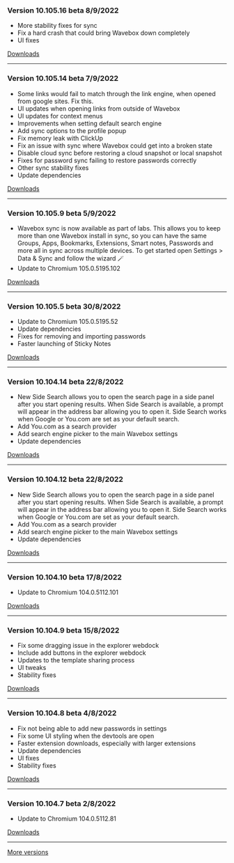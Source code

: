 <h3>Version 10.105.16 beta <span class="date">8/9/2022</span></h3>
<ul>
  <li>More stability fixes for sync</li>
  <li>Fix a hard crash that could bring Wavebox down completely</li>
  <li>UI fixes</li>
</ul>

[Downloads](https://wavebox.io/download/release/10.105.16.3)

---

<h3>Version 10.105.14 beta <span class="date">7/9/2022</span></h3>
<ul>
  <li>Some links would fail to match through the link engine, when opened from google sites. Fix this.</li>
  <li>UI updates when opening links from outside of Wavebox</li>
  <li>UI updates for context menus</li>
  <li>Improvements when setting default search engine</li>
  <li>Add sync options to the profile popup</li>
  <li>Fix memory leak with ClickUp</li>
  <li>Fix an issue with sync where Wavebox could get into a broken state</li>
  <li>Disable cloud sync before restoring a cloud snapshot or local snapshot</li>
  <li>Fixes for password sync failing to restore passwords correctly</li>
  <li>Other sync stability fixes</li>
  <li>Update dependencies</li>
</ul>

[Downloads](https://wavebox.io/download/release/10.105.14.3)

---

<h3>Version 10.105.9 beta <span class="date">5/9/2022</span></h3>
<ul>
  <li>
    Wavebox sync is now available as part of labs. This allows you to keep
    more than one Wavebox install in sync, so you can have the same Groups,
    Apps, Bookmarks, Extensions, Smart notes, Passwords and more all in sync
    across multiple devices. To get started open Settings > Data & Sync and
    follow the wizard 🪄
  </li>
  <li>Update to Chromium 105.0.5195.102</li>
</ul>

[Downloads](https://wavebox.io/download/release/10.105.9.3)

---

<h3>Version 10.105.5 beta <span class="date">30/8/2022</span></h3>
<ul>
  <li>Update to Chromium 105.0.5195.52</li>
  <li>Update dependencies</li>
  <li>Fixes for removing and importing passwords</li>
  <li>Faster launching of Sticky Notes</li>
</ul>

[Downloads](https://wavebox.io/download/release/10.105.5.3)

---

<h3>Version 10.104.14 beta <span class="date">22/8/2022</span></h3>
<ul>
  <li>
    New Side Search allows you to open the search page in a side panel
    after you start opening results. When Side Search is available, a
    prompt will appear in the address bar allowing you to open it.
    Side Search works when Google or You.com are set as your
    default search.
  </li>
  <li>Add You.com as a search provider</li>
  <li>Add search engine picker to the main Wavebox settings</li>
  <li>Update dependencies</li>
</ul>

[Downloads](https://wavebox.io/download/release/10.104.14.3)

---

<h3>Version 10.104.12 beta <span class="date">22/8/2022</span></h3>
<ul>
  <li>
    New Side Search allows you to open the search page in a side panel
    after you start opening results. When Side Search is available, a
    prompt will appear in the address bar allowing you to open it.
    Side Search works when Google or You.com are set as your
    default search.
  </li>
  <li>Add You.com as a search provider</li>
  <li>Add search engine picker to the main Wavebox settings</li>
  <li>Update dependencies</li>
</ul>

[Downloads](https://wavebox.io/download/release/10.104.12.3)

---

<h3>Version 10.104.10 beta <span class="date">17/8/2022</span></h3>
<ul>
  <li>Update to Chromium 104.0.5112.101</li>
</ul>

[Downloads](https://wavebox.io/download/release/10.104.10.3)

---

<h3>Version 10.104.9 beta <span class="date">15/8/2022</span></h3>
<ul>
  <li>Fix some dragging issue in the explorer webdock</li>
  <li>Include add buttons in the explorer webdock</li>
  <li>Updates to the template sharing process</li>
  <li>UI tweaks</li>
  <li>Stability fixes</li>
</ul>

[Downloads](https://wavebox.io/download/release/10.104.9.3)

---

<h3>Version 10.104.8 beta <span class="date">4/8/2022</span></h3>
<ul>
  <li>Fix not being able to add new passwords in settings</li>
  <li>Fix some UI styling when the devtools are open</li>
  <li>Faster extension downloads, especially with larger extensions</li>
  <li>Update dependencies</li>
  <li>UI fixes</li>
  <li>Stability fixes</li>
</ul>

[Downloads](https://wavebox.io/download/release/10.104.8.3)

---

<h3>Version 10.104.7 beta <span class="date">2/8/2022</span></h3>
<ul>
  <li>Update to Chromium 104.0.5112.81</li>
</ul>

[Downloads](https://wavebox.io/download/release/10.104.7.3)

---
[More versions](https://wavebox.io/changelog/beta/)